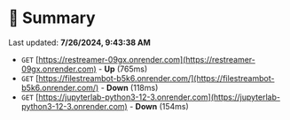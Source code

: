 # 📖 Summary
Last updated: **7/26/2024, 9:43:38 AM**

- `GET` [https://restreamer-09gx.onrender.com](https://restreamer-09gx.onrender.com) - **Up** (765ms)
- `GET` [https://filestreambot-b5k6.onrender.com/](https://filestreambot-b5k6.onrender.com/) - **Down** (118ms)
- `GET` [https://jupyterlab-python3-12-3.onrender.com](https://jupyterlab-python3-12-3.onrender.com) - **Down** (154ms)
